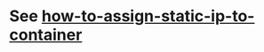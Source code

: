 # See [how-to-assign-static-ip-to-container](../docker/examples/how-to-assign-static-ip-to-container/)
